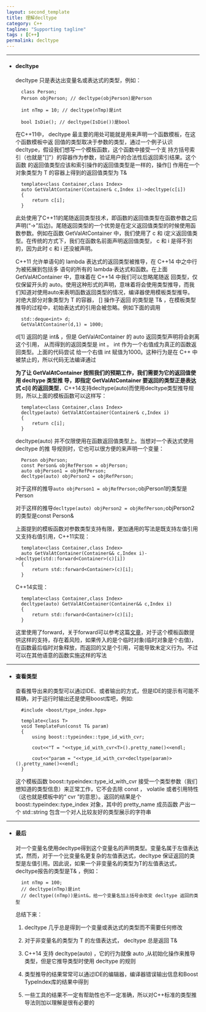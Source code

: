 ```yaml
---
layout: second_template
title: 理解decltype
category: C++
tagline: "Supporting tagline"
tags : [C++]
permalink: decltype
---
```


[move_forward]:/move&forward

***

* #### decltype ####
	
	decltype 只是表达出变量名或表达式的类型，例如：

		class Person;
		Person objPerson; // decltype(objPerson)是Person

		int nTmp = 10; // decltype(nTmp)是int

		bool IsDie(); // decltype(IsDie())是bool

	在C++11中， decltype 最主要的用处可能就是用来声明一个函数模板，在这个函数模板中返
	回值的类型取决于参数的类型，通过一个例子认识decltype，假设我们想写一个模板函数，这个函数中接受一个支
持方括号索引（也就是"[]"）的容器作为参数，验证用户的合法性后返回索引结果。这个函数
的返回值类型应该和索引操作的返回值类型是一样的，操作[] 作用在一个对象类型为 T 的容器上得到的返回值类型为 T&

		template<class Container,class Index>
		auto GetValAtContainer(Container& c,Index i)->decltype(c[i])
		{
			return c[i];
		}

	此处使用了C++11的尾随返回类型技术，即函数的返回值类型在函数参数之后声明(“->”后边)。尾随返回类型的一个优势是在定义返回值类型的时候使用函数参数。例如在函数 GetValAtContainer 中，我们使用了 c 和 i定义返回值类型。在传统的方式下，我们在函数名前面声明返回值类型， c 和 i 是得不到的，因为此时 c 和 i 还没被声明。

	C++11 允许单语句的 lambda 表达式的返回类型被推导，在 C++14 中之中行为被拓展到包括多
语句的所有的 lambda·表达式和函数。在上面 GetValAtContainer 中，意味着在 C++14 中我们可以忽略尾随返
回类型，仅仅保留开头的 auto。使用这种形式的声明，意味着将会使用类型推导，而我们知道对使用auto来表明函数返回类型的情况，编译器使用模板类型推导。
对绝大部分对象类型为 T 的容器， [] 操作子返回
的类型是 T& ，在模板类型推导的过程中，初始表达式的引用会被忽略。例如下面的调用

		std::deque<int> d;
		GetValAtContainer(d,1) = 1000;

	d[1] 返回的是 int& ，但是 GetValAtContainer 的 auto 返回类型声明将会剥离这个引用，
从而得到的返回类型是 int 。 int 作为一个右值成为真正的函数返回类型。上面的代码尝试
给一个右值 int 赋值为1000。这种行为是在 C++ 中被禁止的，所以代码无法编译通过

	**为了让 GetValAtContainer 按照我们的预期工作，我们需要为它的返回值使用 decltype 类型推
导，即指定 GetValAtContainer 要返回的类型正是表达式 c[i] 的返回类型**，C++14支持decltype(auto)而使用decltype类型推导规则，所以上面的模板函数可以这样写：

		template<class Container,class Index>
		decltype(auto) GetValAtContainer(Container& c,Index i)
		{
			return c[i];
		}

	decltype(auto) 并不仅限使用在函数返回值类型上。当想对一个表达式使用 decltype 的推
导规则时，它也可以很方便的来声明一个变量：

		Person objPerson;
		const Person& objRefPerson = objPerson;
		auto objPerson1 = objRefPerson;
		decltype(auto) objPerson2 = objRefPerson;

	对于这样的推导`auto objPerson1 = objRefPerson;`objPerson1的类型是 Person

	对于这样的推导`decltype(auto) objPerson2 = objRefPerson;`objPerson2的类型是const Person&

	上面提到的模板函数对参数类型支持有限，更加通用的写法是既支持左值引用又支持右值引用，C++11实现：

		template<class Container,class Index>
		auto GetValAtContainer(Container&& c,Index i)->decltype(std::forward<Container>(c)[i])
		{
			return std::forward<Container>(c)[i];
		}

	C++14实现：

		template<class Container,class Index>
		decltype(auto) GetValAtContainer(Container&& c,Index i)
		{
			return std::forward<Container>(c)[i];
		}

	这里使用了forward，关于forward可以参考这篇[文章][move_forward]，对于这个模板函数提供这样的支持，存在着风险，如果传入的是个临时对象(临时对象是个右值)，在函数最后临时对象释放，而返回的又是个引用，可能导致未定义行为。不过可以在其他语意的函数实施这样的写法

***
* #### 查看类型 ####
	
	查看推导出来的类型可以通过IDE、或者输出的方式，但是IDE的提示有可能不精确，对于运行时输出还是使用boost库吧，例如:

		#include <boost/type_index.hpp>

		template<class T>
		void TemplateFun(const T& param)
		{
			using boost::typeindex::type_id_with_cvr;

			cout<<"T = "<<type_id_with_cvr<T>().pretty_name()<<endl;

			cout<<"param = "<<type_id_with_cvr<decltype(param)>().pretty_name()<<endl;
		}

	这个模板函数 boost::typeindex::type_id_with_cvr 接受一个类型参数（我们想知道的类型信息）来正常工作，它不会去除 const ， volatile 或者引用特性（这也就是模板中的“ cvr ”的意思）。返回的结果是个 boost::typeindex::type_index 对象，其中的 pretty_name 成员函数
产出一个 std::string 包含一个对人比较友好的类型展示的字符串
	

***
* #### 最后 ####

	对一个变量名使用decltype得到这个变量名的声明类型。变量名属于左值表达式，然而，对于一个比变量名更复杂的左值表达式，decltype 保证返回的类型是左值引用。因此说，如果一个非变量名的类型为T的左值表达式，decltype报告的类型是T& ，例如：

		int nTmp = 100;
		// decltype(nTmp)是int
		// decltype((nTmp))是int&，给一个变量名加上括号会改变 decltype 返回的类型

	总结下来：

	1. decltype 几乎总是得到一个变量或表达式的类型而不需要任何修改

	2. 对于非变量名的类型为 T 的左值表达式， decltype 总是返回 T&

	3. C++14 支持 decltype(auto) ，它的行为就像 auto ,从初始化操作来推导类型，但是它推导类型时使用 decltype 的规则

	4. 类型推导的结果常常可以通过IDE的编辑器，编译器错误输出信息和Boost TypeIndex库的结果中得到

	5. 一些工具的结果不一定有帮助性也不一定准确，所以对C++标准的类型推导法则加以理解是很有必要的



